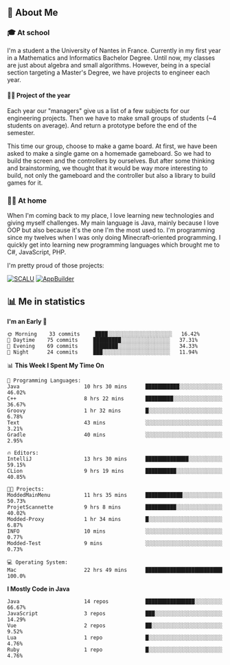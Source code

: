 ## 👀 About Me

### 🎓 At school

I'm a student a the University of Nantes in France. Currently in my first year in a Mathematics and Informatics Bachelor Degree. Until now, my classes are just about algebra and small algorithms. However, being in a special section targeting a Master's Degree, we have projects to engineer each year. 

#### 🔧🔬 Project of the year

Each year our "managers" give us a list of a few subjects for our engineering projects. Then we have to make small groups of students (~4 students on average). And return a prototype before the end of the semester.

This time our group, choose to make a game board. At first, we have been asked to make a single game on a homemade gameboard. So we had to build the screen and the controllers by ourselves. 
But after some thinking and brainstorming, we thought that it would be way more interesting to build, not only the gameboard and the controller but also a library to build games for it.

### 👨‍💻 At home

When I'm coming back to my place, I love learning new technologies and giving myself challenges. My main language is Java, mainly because I love OOP but also because it's the one I'm the most used to. I'm programming since my twelves when I was only doing Minecraft-oriented programming.  I quickly get into learning new programming languages which brought me to C#, JavaScript, PHP. 

I'm pretty proud of those projects:

[![SCALU](https://github-readme-stats.vercel.app/api/pin?username=renardfute&repo=SCALU)](https://github.com/renardfute/scalu)
[![AppBuilder](https://github-readme-stats.vercel.app/api/pin?username=pulsedev2&repo=AppBuilder)](https://github.com/pulsedev2/AppBuilder)

## 📊 Me in statistics
<!--START_SECTION:waka-->
**I'm an Early 🐤** 

```text
🌞 Morning    33 commits     ████░░░░░░░░░░░░░░░░░░░░░   16.42% 
🌆 Daytime    75 commits     █████████░░░░░░░░░░░░░░░░   37.31% 
🌃 Evening    69 commits     ████████░░░░░░░░░░░░░░░░░   34.33% 
🌙 Night      24 commits     ███░░░░░░░░░░░░░░░░░░░░░░   11.94%

```


📊 **This Week I Spent My Time On** 

```text
💬 Programming Languages: 
Java                     10 hrs 30 mins      ███████████░░░░░░░░░░░░░░   46.02% 
C++                      8 hrs 22 mins       █████████░░░░░░░░░░░░░░░░   36.67% 
Groovy                   1 hr 32 mins        █░░░░░░░░░░░░░░░░░░░░░░░░   6.78% 
Text                     43 mins             ░░░░░░░░░░░░░░░░░░░░░░░░░   3.21% 
Gradle                   40 mins             ░░░░░░░░░░░░░░░░░░░░░░░░░   2.95%

🔥 Editors: 
IntelliJ                 13 hrs 30 mins      ██████████████░░░░░░░░░░░   59.15% 
CLion                    9 hrs 19 mins       ██████████░░░░░░░░░░░░░░░   40.85%

🐱‍💻 Projects: 
ModdedMainMenu           11 hrs 35 mins      ████████████░░░░░░░░░░░░░   50.73% 
ProjetScannette          9 hrs 8 mins        ██████████░░░░░░░░░░░░░░░   40.02% 
Modded-Proxy             1 hr 34 mins        █░░░░░░░░░░░░░░░░░░░░░░░░   6.87% 
INFO                     10 mins             ░░░░░░░░░░░░░░░░░░░░░░░░░   0.77% 
Modded-Test              9 mins              ░░░░░░░░░░░░░░░░░░░░░░░░░   0.73%

💻 Operating System: 
Mac                      22 hrs 49 mins      █████████████████████████   100.0%

```

**I Mostly Code in Java** 

```text
Java                     14 repos            ████████████████░░░░░░░░░   66.67% 
JavaScript               3 repos             ███░░░░░░░░░░░░░░░░░░░░░░   14.29% 
Vue                      2 repos             ██░░░░░░░░░░░░░░░░░░░░░░░   9.52% 
Lua                      1 repo              █░░░░░░░░░░░░░░░░░░░░░░░░   4.76% 
Ruby                     1 repo              █░░░░░░░░░░░░░░░░░░░░░░░░   4.76%

```



<!--END_SECTION:waka-->
